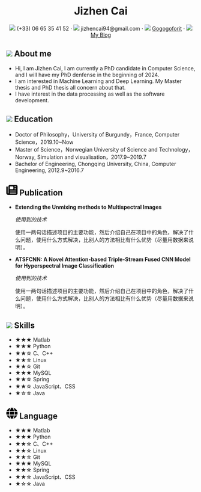 <center>
     <h1>Jizhen Cai</h1>
     <div>
         <span>
             <img src="assets/phone-solid.svg" width="18px">
             (+33) 06 65 35 41 52
         </span>
         ·
         <span>
             <img src="assets/envelope-solid.svg" width="18px">
             jizhencai94@gmail.com
         </span>
         ·
         <span>
             <img src="assets/github-brands.svg" width="18px">
             <a href="https://github.com/Gogogoforit">Gogogoforit</a>
         </span>
         ·
         <span>
             <img src="assets/rss-solid.svg" width="18px">
             <a href="https://blog.csdn.net/garrulousabyss">My Blog</a>
         </span>
     </div>
 </center>

 ## <img src="assets/info-circle-solid.svg" width="30px"> About me 


 - Hi, I am Jizhen Cai, I am currently a PhD candidate in Computer Science, and I will have my PhD denfense in the beginning of 2024.
 - I am interested in Machine Learning and Deep Learning. My Master thesis and PhD thesis all concern about that.
 - I have interest in the data processing as well as the software development.


## <img src="assets/graduation-cap-solid.svg" width="30px"> Education

- Doctor of Philosophy，University of Burgundy，France, Computer Science，2019.10~Now
- Master of Science，Norwegian University of Science and Technology，Norway, Simulation and visualisation，2017.9~2019.7
- Bachelor of Engineering, Chongqing University, China, Computer Engineering, 2012.9~2016.7


## <img src="assets/newspaper.svg" width="30px"> Publication

- **Extending the Unmixing methods to Multispectral Images**

  *使用到的技术*

  使用一两句话描述项目的主要功能，然后介绍自己在项目中的角色，解决了什么问题，使用什么方式解决，比别人的方法相比有什么优势（尽量用数据来说明）。
- **ATSFCNN: A Novel Attention-based Triple-Stream Fused CNN Model for Hyperspectral Image Classification**

  *使用到的技术*

  使用一两句话描述项目的主要功能，然后介绍自己在项目中的角色，解决了什么问题，使用什么方式解决，比别人的方法相比有什么优势（尽量用数据来说明）。  

## <img src="assets/tools-solid.svg" width="30px"> Skills

- ★★★ Matlab 
- ★★★ Python
- ★★☆ C、C++
- ★★☆ Linux
- ★★☆ Git
- ★★★ MySQL
- ★★☆ Spring
- ★★☆ JavaScript、CSS
- ★☆☆ Java

## <img src="assets/globe.svg" width="30px"> Language

- ★★★ Matlab 
- ★★★ Python
- ★★☆ C、C++
- ★★☆ Linux
- ★★☆ Git
- ★★★ MySQL
- ★★☆ Spring
- ★★☆ JavaScript、CSS
- ★☆☆ Java
